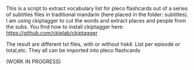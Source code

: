 This is a script to extract vocabulary list for pleco flashcards out of a series of subtitles files in traditional mandarin (here placed in the folder: subtitles). I am using ckiptagger to cut the words and extract places and people from the subs. You find how to install ckiptagger here: https://github.com/ckiplab/ckiptagger

The result are different txt files, with or without hsk4. List per episode or total,etc. They all can be imported into pleco flashcards

(WORK IN PROGRESS)
